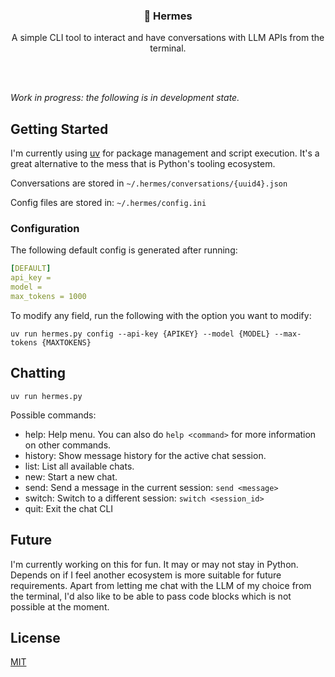 <br/><br/>
<div>
    <h3 align="center">💬 Hermes</h3>
    <p align="center">
      A simple CLI tool to interact and have conversations with LLM APIs from the terminal.
    </p>
</div>
<br><br>

_Work in progress: the following is in development state._

## Getting Started
I'm currently using [uv](https://github.com/astral-sh/uv) for package management and script execution. It's a great alternative to the mess that is Python's tooling ecosystem.

Conversations are stored in `~/.hermes/conversations/{uuid4}.json`

Config files are stored in: `~/.hermes/config.ini`


### Configuration
The following default config is generated after running:

```yaml
[DEFAULT]
api_key =
model =
max_tokens = 1000
```

To modify any field, run the following with the option you want to modify:
```shell
uv run hermes.py config --api-key {APIKEY} --model {MODEL} --max-tokens {MAXTOKENS}
```

## Chatting
```shell
uv run hermes.py
```

Possible commands:

- help: Help menu. You can also do `help <command>` for more information on other commands.
- history: Show message history for the active chat session.
- list: List all available chats.
- new: Start a new chat.
- send: Send a message in the current session: `send <message>`
- switch: Switch to a different session: `switch <session_id>`
- quit: Exit the chat CLI

## Future

I'm currently working on this for fun. It may or may not stay in Python. Depends on if I feel another ecosystem is more suitable for future requirements. Apart from letting me chat with the LLM of my choice from the terminal, I'd also like to be able to pass code blocks which is not possible at the moment.

## License

[MIT](https://github.com/williamfedele/hermes/blob/main/LICENSE)
